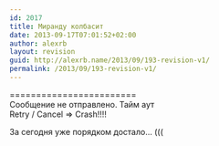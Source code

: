 ```yaml
---
id: 2017
title: Миранду колбасит
date: 2013-09-17T07:01:52+02:00
author: alexrb
layout: revision
guid: http://alexrb.name/2013/09/193-revision-v1/
permalink: /2013/09/193-revision-v1/
---
```

========================  
Сообщение не отправлено. Тайм аут  
Retry / Cancel => Crash!!!!

За сегодня уже порядком достало&#8230; (((